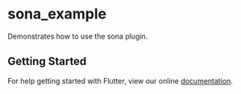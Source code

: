 # sona_example

Demonstrates how to use the sona plugin.

## Getting Started

For help getting started with Flutter, view our online
[documentation](https://flutter.io/).
